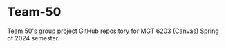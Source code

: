 # Team-50
 Team 50's group project GitHub repository for MGT 6203 (Canvas) Spring of 2024 semester.
